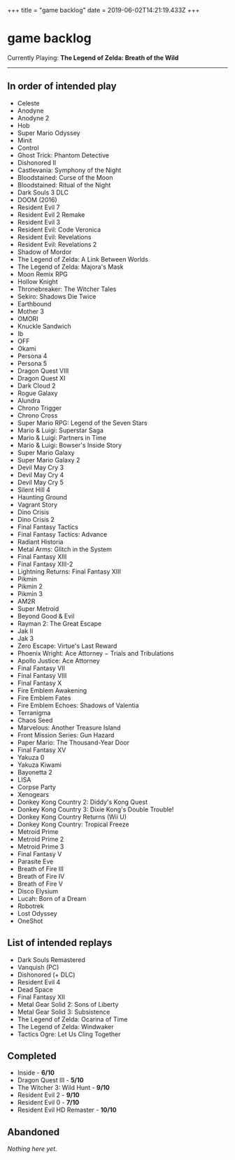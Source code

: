 +++
title = "game backlog"
date = 2019-06-02T14:21:19.433Z
+++
# game backlog

Currently Playing: **The Legend of Zelda: Breath of the Wild**

---

## In order of intended play

* Celeste
* Anodyne
* Anodyne 2
* Hob
* Super Mario Odyssey
* Minit
* Control
* Ghost Trick: Phantom Detective
* Dishonored II
* Castlevania: Symphony of the Night
* Bloodstained: Curse of the Moon
* Bloodstained: Ritual of the Night
* Dark Souls 3 DLC
* DOOM (2016)
* Resident Evil 7
* Resident Evil 2 Remake
* Resident Evil 3
* Resident Evil: Code Veronica
* Resident Evil: Revelations
* Resident Evil: Revelations 2
* Shadow of Mordor
* The Legend of Zelda: A Link Between Worlds
* The Legend of Zelda: Majora's Mask
* Moon Remix RPG
* Hollow Knight
* Thronebreaker: The Witcher Tales
* Sekiro: Shadows Die Twice
* Earthbound
* Mother 3
* OMORI
* Knuckle Sandwich
* Ib
* OFF
* Okami
* Persona 4
* Persona 5
* Dragon Quest VIII
* Dragon Quest XI
* Dark Cloud 2
* Rogue Galaxy
* Alundra
* Chrono Trigger
* Chrono Cross
* Super Mario RPG: Legend of the Seven Stars
* Mario & Luigi: Superstar Saga
* Mario & Luigi: Partners in Time
* Mario & Luigi: Bowser's Inside Story
* Super Mario Galaxy
* Super Mario Galaxy 2
* Devil May Cry 3
* Devil May Cry 4
* Devil May Cry 5
* Silent Hill 4
* Haunting Ground
* Vagrant Story
* Dino Crisis
* Dino Crisis 2
* Final Fantasy Tactics
* Final Fantasy Tactics: Advance
* Radiant Historia
* Metal Arms: Glitch in the System
* Final Fantasy XIII
* Final Fantasy XIII-2
* Lightning Returns: Final Fantasy XIII
* Pikmin
* Pikmin 2
* Pikmin 3
* AM2R
* Super Metroid
* Beyond Good & Evil
* Rayman 2: The Great Escape
* Jak II
* Jak 3
* Zero Escape: Virtue's Last Reward
* Phoenix Wright: Ace Attorney − Trials and Tribulations
* Apollo Justice: Ace Attorney
* Final Fantasy VII
* Final Fantasy VIII
* Final Fantasy X
* Fire Emblem Awakening
* Fire Emblem Fates
* Fire Emblem Echoes: Shadows of Valentia
* Terranigma
* Chaos Seed
* Marvelous: Another Treasure Island
* Front Mission Series: Gun Hazard
* Paper Mario: The Thousand-Year Door
* Final Fantasy XV
* Yakuza 0
* Yakuza Kiwami
* Bayonetta 2
* LISA
* Corpse Party
* Xenogears
* Donkey Kong Country 2: Diddy's Kong Quest 
* Donkey Kong Country 3: Dixie Kong's Double Trouble!
* Donkey Kong Country Returns (Wii U)
* Donkey Kong Country: Tropical Freeze
* Metroid Prime
* Metroid Prime 2
* Metroid Prime 3
* Final Fantasy V
* Parasite Eve
* Breath of Fire III
* Breath of Fire IV
* Breath of Fire V
* Disco Elysium
* Lucah: Born of a Dream
* Robotrek
* Lost Odyssey
* OneShot

## List of intended replays

* Dark Souls Remastered
* Vanquish (PC)
* Dishonored (+ DLC)
* Resident Evil 4
* Dead Space
* Final Fantasy XII
* Metal Gear Solid 2: Sons of Liberty
* Metal Gear Solid 3: Subsistence
* The Legend of Zelda: Ocarina of Time
* The Legend of Zelda: Windwaker
* Tactics Ogre: Let Us Cling Together

## Completed

* Inside - **6/10**
* Dragon Quest III - **5/10**
* The Witcher 3: Wild Hunt - **9/10**
* Resident Evil 2 - **9/10**
* Resident Evil 0 - **7/10**
* Resident Evil HD Remaster - **10/10**

## Abandoned

*Nothing here yet.*

